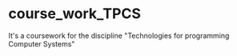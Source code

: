 # course_work_TPCS
It's a coursework for the discipline "Technologies for programming Computer Systems"
